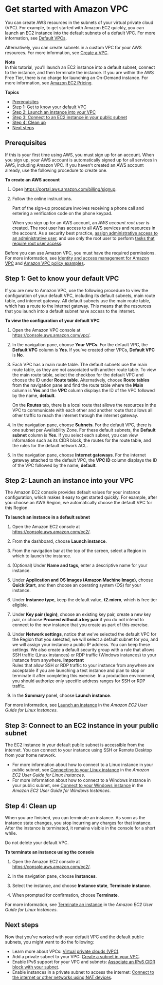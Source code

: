 # Get started with Amazon VPC<a name="vpc-getting-started"></a>

You can create AWS resources in the subnets of your virtual private cloud \(VPC\)\. For example, to get started with Amazon EC2 quickly, you can launch an EC2 instance into the default subnets of a default VPC\. For more information, see [Default VPCs](default-vpc.md)\.

Alternatively, you can create subnets in a custom VPC for your AWS resources\. For more information, see [Create a VPC](working-with-vpcs.md#Create-VPC)\.

**Note**  
In this tutorial, you'll launch an EC2 instance into a default subnet, connect to the instance, and then terminate the instance\. If you are within the AWS Free Tier, there is no charge for launching an On\-Demand instance\. For more information, see [Amazon EC2 Pricing](http://aws.amazon.com/ec2/pricing/)\.

**Topics**
+ [Prerequisites](#create-vpc-prereq)
+ [Step 1: Get to know your default VPC](#verify-vpc-components)
+ [Step 2: Launch an instance into your VPC](#getting-started-launch-instance)
+ [Step 3: Connect to an EC2 instance in your public subnet](#getting-started-assign-eip)
+ [Step 4: Clean up](#getting-started-delete-vpc)
+ [Next steps](#getting-started-next-steps)

## Prerequisites<a name="create-vpc-prereq"></a>

If this is your first time using AWS, you must sign up for an account\. When you sign up, your AWS account is automatically signed up for all services in AWS, including Amazon VPC\. If you haven't created an AWS account already, use the following procedure to create one\.

**To create an AWS account**

1. Open [https://portal\.aws\.amazon\.com/billing/signup](https://portal.aws.amazon.com/billing/signup)\.

1. Follow the online instructions\.

   Part of the sign\-up procedure involves receiving a phone call and entering a verification code on the phone keypad\.

   When you sign up for an AWS account, an *AWS account root user* is created\. The root user has access to all AWS services and resources in the account\. As a security best practice, [assign administrative access to an administrative user](https://docs.aws.amazon.com/singlesignon/latest/userguide/getting-started.html), and use only the root user to perform [tasks that require root user access](https://docs.aws.amazon.com/general/latest/gr/root-vs-iam.html#aws_tasks-that-require-root)\.

Before you can use Amazon VPC, you must have the required permissions\. For more information, see [Identity and access management for Amazon VPC](security-iam.md) and [Amazon VPC policy examples](vpc-policy-examples.md)\.

## Step 1: Get to know your default VPC<a name="verify-vpc-components"></a>

If you are new to Amazon VPC, use the following procedure to view the configuration of your default VPC, including its default subnets, main route table, and internet gateway\. All default subnets use the main route table, which has a route to the internet gateway\. This means that the resources that you launch into a default subnet have access to the internet\.

**To view the configuration of your default VPC**

1. Open the Amazon VPC console at [https://console\.aws\.amazon\.com/vpc/](https://console.aws.amazon.com/vpc/)\.

1. In the navigation pane, choose **Your VPCs**\. For the default VPC, the **Default VPC** column is **Yes**\. If you've created other VPCs, **Default VPC** is **No**\.

1. Each VPC has a main route table\. The default subnets use the main route table, as they are not associated with another route table\. To view the main route table, select the checkbox for the default VPC and choose the ID under **Route table**\. Alternatively, choose **Route tables** from the navigation pane and find the route table where the **Main** column is **Yes** and the **VPC** column displays the ID of the VPC followed by the name, **default**\.

   On the **Routes** tab, there is a local route that allows the resources in the VPC to communicate with each other and another route that allows all other traffic to reach the internet through the internet gateway\.

1. In the navigation pane, choose **Subnets**\. For the default VPC, there is one subnet per Availability Zone\. For these default subnets, the **Default subnet** column is **Yes**\. If you select each subnet, you can view information such as its CIDR block, the routes for the route table, and the rules for the default network ACL\.

1. In the navigation pane, choose **Internet gateways**\. For the internet gateway attached to the default VPC, the **VPC ID** column displays the ID of the VPC followed by the name, **default**\.

## Step 2: Launch an instance into your VPC<a name="getting-started-launch-instance"></a>

The Amazon EC2 console provides default values for your instance configuration, which makes it easy to get started quickly\. For example, after you choose an AWS Region, we automatically choose the default VPC for this Region\.

**To launch an instance in a default subnet**

1. Open the Amazon EC2 console at [https://console\.aws\.amazon\.com/ec2/](https://console.aws.amazon.com/ec2/)\.

1. From the dashboard, choose **Launch instance**\.

1. From the navigation bar at the top of the screen, select a Region in which to launch the instance\.

1. \(Optional\) Under **Name and tags**, enter a descriptive name for your instance\.

1. Under **Application and OS Images \(Amazon Machine Image\)**, choose **Quick Start**, and then choose an operating system \(OS\) for your instance\.

1. Under **Instance type**, keep the default value, **t2\.micro**, which is free tier eligible\.

1. Under **Key pair \(login\)**, choose an existing key pair, create a new key pair, or choose **Proceed without a key pair** if you do not intend to connect to the new instance that you create as part of this exercise\.

1. Under **Network settings**, notice that we've selected the default VPC for the Region that you selected, we will select a default subnet for you, and we will assign your instance a public IP address\. You can keep these settings\. We also create a default security group with a rule that allows SSH traffic \(Linux instances\) or RDP traffic \(Windows instances\) to your instance from anywhere\.
**Important**  
Rules that allow SSH or RDP traffic to your instance from anywhere are acceptable if you are launching a test instance and plan to stop or terminate it after completing this exercise\. In a production environment, you should authorize only specific address ranges for SSH or RDP traffic\.

1. In the **Summary** panel, choose **Launch instance**\.

For more information, see [Launch an instance](https://docs.aws.amazon.com/AWSEC2/latest/UserGuide/ec2-launch-instance-wizard.html) in the *Amazon EC2 User Guide for Linux Instances*\.

## Step 3: Connect to an EC2 instance in your public subnet<a name="getting-started-assign-eip"></a>

The EC2 instance in your default public subnet is accessible from the internet\. You can connect to your instance using SSH or Remote Desktop from your home network\.
+ For more information about how to connect to a Linux instance in your public subnet, see [Connecting to your Linux instance](https://docs.aws.amazon.com/AWSEC2/latest/UserGuide/AccessingInstances.html) in the *Amazon EC2 User Guide for Linux Instances*\.
+ For more information about how to connect to a Windows instance in your public subnet, see [Connect to your Windows instance](https://docs.aws.amazon.com/AWSEC2/latest/WindowsGuide/connecting_to_windows_instance.html) in the *Amazon EC2 User Guide for Windows Instances*\.

## Step 4: Clean up<a name="getting-started-delete-vpc"></a>

When you are finished, you can terminate an instance\. As soon as the instance state changes, you stop incurring any charges for that instance\. After the instance is terminated, it remains visible in the console for a short while\.

Do not delete your default VPC\.

**To terminate an instance using the console**

1. Open the Amazon EC2 console at [https://console\.aws\.amazon\.com/ec2/](https://console.aws.amazon.com/ec2/)\.

1. In the navigation pane, choose **Instances**\.

1. Select the instance, and choose **Instance state**, **Terminate instance**\.

1. When prompted for confirmation, choose **Terminate**\.

For more information, see [Terminate an instance](https://docs.aws.amazon.com/AWSEC2/latest/UserGuide/terminating-instances.html#terminating-instances-console) in the *Amazon EC2 User Guide for Linux Instances*\.

## Next steps<a name="getting-started-next-steps"></a>

Now that you've worked with your default VPC and the default public subnets, you might want to do the following:
+ Learn more about VPCs: [Virtual private clouds \(VPC\)](configure-your-vpc.md)\.
+ Add a private subnet to your VPC: [Create a subnet in your VPC](working-with-subnets.md#create-subnets)\.
+ Enable IPv6 support for your VPC and subnets: [Associate an IPv6 CIDR block with your subnet](working-with-subnets.md#subnet-associate-ipv6-cidr)\.
+ Enable instances in a private subnet to access the internet: [Connect to the internet or other networks using NAT devices](vpc-nat.md)\.